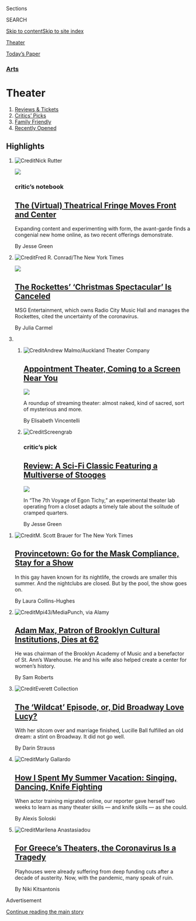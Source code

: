 <div id="app">

<div>

<div class="NYTAppHideMasthead css-zz1s19 e1suatyy0">

<div class="section css-ui9rw0 e1suatyy2">

<div class="css-11hrj97 er09x8g0">

<div class="css-6n7j50">

</div>

<span class="css-1dv1kvn">Sections</span>

<div class="css-10488qs">

<span class="css-1dv1kvn">SEARCH</span>

</div>

[Skip to content](#site-content)[Skip to site
index](#site-index)

</div>

<div id="masthead-section-label" class="css-1fnb9ct eaxe0e00">

[Theater](https://www.nytimes3xbfgragh.onion/section/theater)

</div>

<div class="css-10698na e1huz5gh0">

</div>

</div>

<div id="masthead-bar-one" class="section hasLinks css-15hmgas e1csuq9d3">

<div class="css-uqyvli e1csuq9d0">

</div>

<div class="css-1uqjmks e1csuq9d1">

</div>

<div class="css-9e9ivx">

[](https://myaccount.nytimes3xbfgragh.onion/auth/login?response_type=cookie&client_id=vi)

</div>

<div class="css-1bvtpon e1csuq9d2">

[Today’s
Paper](https://www.nytimes3xbfgragh.onion/section/todayspaper)

</div>

</div>

</div>

</div>

<div data-aria-hidden="false">

<div id="site-content" data-role="main">

<div id="collection-theater" class="section css-15h4p1b e9abtgs0">

<div class="css-1j21atc e1svk9qx1">

<div class="css-fmiefx e1svk9qx2">

<div class="css-1hk7r2m eu54l5x0">

<div id="sponsor-wrapper" class="css-7a1pgi eaca97t0" type="sponsor" hidden="">

<div id="sponsor-slug" class="css-1l4mleb eaca97t1" hidden="">

Supported by

</div>

[Continue reading the main
story](#after-sponsor)

<div id="sponsor" class="ad sponsor-wrapper" style="text-align:left;height:100%;display:block">

</div>

<div id="after-sponsor">

</div>

</div>

</div>

### <span class="css-hue6tr ezz4tcd1">[Arts](arts)</span>

</div>

<div class="css-nfcc9b e1svk9qx3">

<div class="css-vl9dhg e1svk9qx5">

<div class="css-1nrhkj6 e1svk9qx6">

# Theater

<div class="follow-button-placeholder" data-collection-id="">

</div>

</div>

</div>

</div>

</div>

1.  [Reviews & Tickets](/reviews/theater)
2.  [Critics’ Picks](/reviews/theater/critics-pick)
3.  [Family Friendly](/reviews/theater/family-friendly)
4.  [Recently
Opened](/reviews/theater/recently-opened)

<div class="css-4svvz1 ekkqrpp0">

<div id="collection-highlights-container" class="section css-18l1u7x e46isfb1">

<div class="css-gfgt40 ekkqrpp1">

## Highlights

1.  ![<span class="css-1nk1g0h e1oaj3zl2"><span class="css-1dv1kvn">Credit</span>Nick
    Rutter</span>](https://static01.graylady3jvrrxbe.onion/images/2020/08/04/arts/03farmscrounger-notebook-4/merlin_175262493_88d58a34-1b1e-4dd1-87a6-75756ba29c80-videoLarge.jpg)
    
    <div class="css-10wtrbd">
    
    <div class="css-1dqkjed">
    
    [![](https://static01.graylady3jvrrxbe.onion/images/2020/08/04/arts/03farmscrounger-notebook-4/merlin_175262493_88d58a34-1b1e-4dd1-87a6-75756ba29c80-thumbStandard.jpg)](/2020/08/03/theater/virtual-theater.html)
    
    </div>
    
    ### critic’s notebook
    
    ## [The (Virtual) Theatrical Fringe Moves Front and Center](/2020/08/03/theater/virtual-theater.html)
    
    Expanding content and experimenting with form, the avant-garde finds
    a congenial new home online, as two recent offerings
    demonstrate.
    
    <span class="css-me3p27"></span><span class="css-1dydysp e4e4i5l3"></span><span class="css-9voj2j">By
    <span class="css-1baulvz last-byline" itemprop="name">Jesse
    Green</span></span>
    
    </div>

2.  ![<span class="css-1nk1g0h e1oaj3zl2"><span class="css-1dv1kvn">Credit</span>Fred
    R. Conrad/The New York
    Times</span>](https://static01.graylady3jvrrxbe.onion/images/2020/08/04/arts/04rockette-item/merlin_76874830_3b00f865-ac33-4cf4-9547-356840f48aea-videoLarge.jpg)
    
    <div class="css-10wtrbd">
    
    <div class="css-1dqkjed">
    
    [![](https://static01.graylady3jvrrxbe.onion/images/2020/08/04/arts/04rockette-item/04rockette-item-thumbStandard.jpg)](/2020/08/04/theater/radio-city-rockettes-christmas-canceled.html)
    
    </div>
    
    ## [The Rockettes’ ‘Christmas Spectacular’ Is Canceled](/2020/08/04/theater/radio-city-rockettes-christmas-canceled.html)
    
    MSG Entertainment, which owns Radio City Music Hall and manages the
    Rockettes, cited the uncertainty of the
    coronavirus.
    
    <span class="css-me3p27"></span><span class="css-1dydysp e4e4i5l3"></span><span class="css-9voj2j">By
    <span class="css-1baulvz last-byline" itemprop="name">Julia
    Carmel</span></span>
    
    </div>

3.  1.  ![<span class="css-1nk1g0h e1oaj3zl2"><span class="css-1dv1kvn">Credit</span>Andrew
        Malmo/Auckland Theater
        Company</span>](https://static01.graylady3jvrrxbe.onion/images/2020/08/01/arts/31streaming-theater-2/31streaming-theater-2-videoLarge.jpg)
        
        <div class="css-10wtrbd">
        
        ## [Appointment Theater, Coming to a Screen Near You](/2020/07/30/theater/streaming-theater-online.html)
        
        <div class="css-ajkwsy">
        
        [![](https://static01.graylady3jvrrxbe.onion/images/2020/08/01/arts/31streaming-theater-2/31streaming-theater-2-thumbStandard.jpg)](/2020/07/30/theater/streaming-theater-online.html)
        
        </div>
        
        A roundup of streaming theater: almost naked, kind of sacred,
        sort of mysterious and
        more.
        
        <span class="css-me3p27"></span><span class="css-1dydysp e4e4i5l3"></span><span class="css-9voj2j">By
        <span class="css-1baulvz last-byline" itemprop="name">Elisabeth
        Vincentelli</span></span>
        
        </div>
    
    2.  ![<span class="css-1nk1g0h e1oaj3zl2"><span class="css-1dv1kvn">Credit</span>Screengrab</span>](https://static01.graylady3jvrrxbe.onion/images/2020/08/01/arts/31egon-tichy-1/31egon-tichy-1-videoLarge.jpg)
        
        <div class="css-10wtrbd">
        
        ### critic’s pick
        
        ## [Review: A Sci-Fi Classic Featuring a Multiverse of Stooges](/2020/07/31/theater/the-7th-voyage-of-egon-tichy-review.html)
        
        <div class="css-ajkwsy">
        
        [![](https://static01.graylady3jvrrxbe.onion/images/2020/08/01/arts/31egon-tichy-1/merlin_175151520_9b8a98e8-4844-4642-a435-ab9b0f71be1d-thumbStandard.jpg)](/2020/07/31/theater/the-7th-voyage-of-egon-tichy-review.html)
        
        </div>
        
        In “The 7th Voyage of Egon Tichy,” an experimental theater lab
        operating from a closet adapts a timely tale about the solitude
        of cramped
        quarters.
        
        <span class="css-me3p27"></span><span class="css-1dydysp e4e4i5l3"></span><span class="css-9voj2j">By
        <span class="css-1baulvz last-byline" itemprop="name">Jesse
        Green</span></span>
        
        </div>

</div>

<div class="css-1xdhyk6 e46isfb0">

<div class="css-zk12ih ef6si7p0">

1.  ![<span class="css-1hhnwbi e1oaj3zl2"><span class="css-1dv1kvn">Credit</span>M.
    Scott Brauer for The New York
    Times</span>](https://static01.graylady3jvrrxbe.onion/images/2020/08/01/arts/31ptown-7/31ptown-7-videoLarge.jpg)
    
    <div class="css-10wtrbd">
    
    ## [Provincetown: Go for the Mask Compliance, Stay for a Show](/2020/07/31/theater/provincetown-nightlife-coronavirus.html)
    
    In this gay haven known for its nightlife, the crowds are smaller
    this summer. And the nightclubs are closed. But by the pool, the
    show goes
    on.
    
    <span class="css-me3p27"></span><span class="css-1dydysp e4e4i5l3"></span><span class="css-9voj2j">By
    <span class="css-1baulvz last-byline" itemprop="name">Laura
    Collins-Hughes</span></span>
    
    </div>

2.  ![<span class="css-1hhnwbi e1oaj3zl2"><span class="css-1dv1kvn">Credit</span>Mpi43/MediaPunch,
    via
    Alamy</span>](https://static01.graylady3jvrrxbe.onion/images/2020/08/04/obituaries/03Max1/03Max1-videoLarge.jpg)
    
    <div class="css-10wtrbd">
    
    ## [Adam Max, Patron of Brooklyn Cultural Institutions, Dies at 62](/2020/08/03/arts/adam-max-patron-of-brooklyn-cultural-institutions-dies-at-62.html)
    
    He was chairman of the Brooklyn Academy of Music and a benefactor of
    St. Ann’s Warehouse. He and his wife also helped create a center for
    women’s
    history.
    
    <span class="css-me3p27"></span><span class="css-1dydysp e4e4i5l3"></span><span class="css-9voj2j">By
    <span class="css-1baulvz last-byline" itemprop="name">Sam
    Roberts</span></span>
    
    </div>

3.  ![<span class="css-1hhnwbi e1oaj3zl2"><span class="css-1dv1kvn">Credit</span>Everett
    Collection</span>](https://static01.graylady3jvrrxbe.onion/images/2020/08/02/arts/02wildcat-1/02wildcat-1-videoLarge.jpg)
    
    <div class="css-10wtrbd">
    
    ## [The ‘Wildcat’ Episode, or, Did Broadway Love Lucy?](/2020/07/31/theater/lucille-ball-wildcat.html)
    
    With her sitcom over and marriage finished, Lucille Ball fulfilled
    an old dream: a stint on Broadway. It did not go
    well.
    
    <span class="css-me3p27"></span><span class="css-1dydysp e4e4i5l3"></span><span class="css-9voj2j">By
    <span class="css-1baulvz last-byline" itemprop="name">Darin
    Strauss</span></span>
    
    </div>

4.  ![<span class="css-1hhnwbi e1oaj3zl2"><span class="css-1dv1kvn">Credit</span>Marly
    Gallardo</span>](https://static01.graylady3jvrrxbe.onion/images/2020/07/31/arts/31Theater-Skils-Illo/31Theater-Skils-Illo-videoLarge.jpg)
    
    <div class="css-10wtrbd">
    
    ## [How I Spent My Summer Vacation: Singing, Dancing, Knife Fighting](/2020/07/30/theater/theater-classes-at-home.html)
    
    When actor training migrated online, our reporter gave herself two
    weeks to learn as many theater skills — and knife skills — as she
    could.
    
    <span class="css-me3p27"></span><span class="css-1dydysp e4e4i5l3"></span><span class="css-9voj2j">By
    <span class="css-1baulvz last-byline" itemprop="name">Alexis
    Soloski</span></span>
    
    </div>

5.  ![<span class="css-1hhnwbi e1oaj3zl2"><span class="css-1dv1kvn">Credit</span>Marilena
    Anastasiadou</span>](https://static01.graylady3jvrrxbe.onion/images/2020/07/29/arts/29greek-theate7/29greek-theate7-videoLarge-v2.jpg)
    
    <div class="css-10wtrbd">
    
    ## [For Greece’s Theaters, the Coronavirus Is a Tragedy](/2020/07/30/theater/greece-theater-austerity-coronavirus.html)
    
    Playhouses were already suffering from deep funding cuts after a
    decade of austerity. Now, with the pandemic, many speak of
    ruin.
    
    <span class="css-me3p27"></span><span class="css-1dydysp e4e4i5l3"></span><span class="css-9voj2j">By
    <span class="css-1baulvz last-byline" itemprop="name">Niki
    Kitsantonis</span></span>
    
    </div>

</div>

</div>

</div>

<div id="mid1-wrapper" class="css-1mn4oms eaca97t0" type="rank">

<div id="mid1-slug" class="css-1tag3rd eaca97t1">

Advertisement

</div>

[Continue reading the main
story](#after-mid1)

<div id="mid1" class="ad mid1-wrapper" style="text-align:center;height:100%;display:block">

</div>

<div id="after-mid1">

</div>

</div>

</div>

<div class="css-185go5a e1o5byef0">

<div class="css-15cbhtu">

  - [Latest](#stream-panel)
  - <span class="css-6n7j50">Search</span>
    <div class="control">
    <div class="label-container css-1dv1kvn">
    Search
    </div>
    <div class="css-wm4t3d">
    **<span id="clear-search-input" class="css-1dv1kvn">Clear this text
    input</span>
    </div>
    </div>
    <span class="css-1iovbfw"></span>

<div id="stream-panel" class="section css-8msx5b e1jz0cab1">

<div class="css-13mho3u">

1.  
    
    <div class="css-1cp3ece">
    
    <div class="css-1l4spti">
    
    [](/2020/07/30/theater/the-first-equity-authorized-indoor-theater-is-moving-outdoors.html)
    
    <div class="css-79elbk">
    
    ![](https://static01.graylady3jvrrxbe.onion/images/2020/08/01/arts/30berkshires-1/30berkshires-1-thumbWide.jpg?quality=75&auto=webp&disable=upscale)
    
    </div>
    
    ## The First Equity-Authorized Indoor Theater Is Moving Outdoors
    
    A Barrington Stage Company production won the blessing of the
    actors’ union, but was unable to get permission from Massachusetts
    state officials.
    
    <div class="css-1nqbnmb ea5icrr0">
    
    By <span class="css-1n7hynb">Michael
    Paulson</span>
    
    </div>
    
    </div>
    
    <div class="css-1lc2l26 e1xfvim33">
    
    </div>
    
    </div>

2.  
    
    <div class="css-1cp3ece">
    
    <div class="css-1l4spti">
    
    [](/2020/07/30/arts/things-to-do-weekend-coronavirus.html)
    
    <div class="css-79elbk">
    
    ![](https://static01.graylady3jvrrxbe.onion/images/2020/07/30/arts/30wkd-arts-roundup-pop/30wkd-arts-roundup-pop-thumbWide-v3.jpg?quality=75&auto=webp&disable=upscale)
    
    </div>
    
    ### <span class="css-m70j1g">Weekend Roundup</span>
    
    ## 7 Things to Do This Weekend
    
    How can you get your cultural fix when many arts institutions remain
    closed? Our writers offer suggestions for what to listen to and
    watch.
    
    <div class="css-1nqbnmb ea5icrr0">
    
    </div>
    
    </div>
    
    <div class="css-1lc2l26 e1xfvim33">
    
    </div>
    
    </div>

3.  
    
    <div class="css-1cp3ece">
    
    <div class="css-1l4spti">
    
    [](/2020/07/30/theater/patsy-ferran-michelle-terry-lucian-msamati.html)
    
    <div class="css-79elbk">
    
    ![](https://static01.graylady3jvrrxbe.onion/images/2020/07/30/arts/30londontheater1/merlin_175043616_18a2d694-efbd-4628-a6ec-f5b4a0b01764-thumbWide.jpg?quality=75&auto=webp&disable=upscale)
    
    </div>
    
    ### <span class="css-m70j1g">Critic’s Notebook</span>
    
    ## Looking Back, Watching Stars as They Rise in Britain
    
    Streamed productions from the archive of the Royal Shakespeare
    Company show the development of some top-rank British performers.
    
    <div class="css-1nqbnmb ea5icrr0">
    
    By <span class="css-1n7hynb">Matt
    Wolf</span>
    
    </div>
    
    </div>
    
    <div class="css-1lc2l26 e1xfvim33">
    
    </div>
    
    </div>

4.  
    
    <div class="css-1cp3ece">
    
    <div class="css-1l4spti">
    
    [](/2020/07/28/arts/alan-menken-egot.html)
    
    <div class="css-79elbk">
    
    ![](https://static01.graylady3jvrrxbe.onion/images/2020/07/28/multimedia/28xp-menken1/28xp-menken1-thumbWide.jpg?quality=75&auto=webp&disable=upscale)
    
    </div>
    
    ## With Daytime Emmy, Alan Menken Joins the Elite EGOT Club
    
    Mr. Menken, the decorated songwriter and composer behind “Beauty and
    the Beast” and “The Little Mermaid,” completed his EGOT
    qualifications with his work on a Disney Channel series.
    
    <div class="css-1nqbnmb ea5icrr0">
    
    By <span class="css-1n7hynb">Aimee
    Ortiz</span>
    
    </div>
    
    </div>
    
    <div class="css-1lc2l26 e1xfvim33">
    
    </div>
    
    </div>

5.  
    
    <div class="css-1cp3ece">
    
    <div class="css-1l4spti">
    
    [](/2020/07/27/theater/true-history-julia-pastrana-review.html)
    
    <div class="css-79elbk">
    
    ![](https://static01.graylady3jvrrxbe.onion/images/2020/07/28/arts/27julia-pastrana-1/27julia-pastrana-1-thumbWide.jpg?quality=75&auto=webp&disable=upscale)
    
    </div>
    
    ## Review: Listening in the Dark to a Cruel Tale of ‘True History’
    
    Shaun Prendergast’s play, written to be performed in darkness, asks
    audiences to imagine what the “ugliest woman in the world” looks
    like.
    
    <div class="css-1nqbnmb ea5icrr0">
    
    By <span class="css-1n7hynb">Laura
    Collins-Hughes</span>
    
    </div>
    
    </div>
    
    <div class="css-1lc2l26 e1xfvim33">
    
    </div>
    
    </div>

6.  
    
    <div class="css-1cp3ece">
    
    <div class="css-1l4spti">
    
    [](/2020/07/26/theater/in-these-uncertain-times-review.html)
    
    <div class="css-79elbk">
    
    ![](https://static01.graylady3jvrrxbe.onion/images/2020/07/26/arts/26uncertain/26uncertain-thumbWide.jpg?quality=75&auto=webp&disable=upscale)
    
    </div>
    
    ## ‘In These Uncertain Times’ Review: Love, Loss and Zoom
    
    Source Material presents a postmodern approach to talking about
    grief and isolation in quarantine.
    
    <div class="css-1nqbnmb ea5icrr0">
    
    By <span class="css-1n7hynb">Maya
    Phillips</span>
    
    </div>
    
    </div>
    
    <div class="css-1lc2l26 e1xfvim33">
    
    </div>
    
    </div>

7.  
    
    <div class="css-1cp3ece">
    
    <div class="css-1l4spti">
    
    [](/2020/07/26/theater/the-persians-review-aeschylus.html)
    
    <div class="css-79elbk">
    
    ![](https://static01.graylady3jvrrxbe.onion/images/2020/07/27/arts/26the-persians/26the-persians-thumbWide.jpg?quality=75&auto=webp&disable=upscale)
    
    </div>
    
    ### <span class="css-m70j1g">Critic’s Pick</span>
    
    ## ‘The Persians’ Review: Aeschylus’s Ancient Portrait of Defeat
    
    This staging by the National Theater of Greece was broadcast live on
    Saturday from the amphitheater of Epidaurus.
    
    <div class="css-1nqbnmb ea5icrr0">
    
    By <span class="css-1n7hynb">Elisabeth
    Vincentelli</span>
    
    </div>
    
    </div>
    
    <div class="css-1lc2l26 e1xfvim33">
    
    </div>
    
    </div>

8.  
    
    <div class="css-1cp3ece">
    
    <div class="css-1l4spti">
    
    [](/2020/07/23/theater/west-end-london-virus.html)
    
    <div class="css-79elbk">
    
    ![](https://static01.graylady3jvrrxbe.onion/images/2020/07/25/arts/23westend-return11/merlin_174869232_467357d1-f363-46b7-a6b9-374d8015d03e-thumbWide.jpg?quality=75&auto=webp&disable=upscale)
    
    </div>
    
    ## London’s West End Comes Out of Lockdown. For an Afternoon.
    
    On Thursday, 640 theatergoers attended the first West End
    performance since March. But some producers say further shows are
    unlikely until social distancing ends.
    
    <div class="css-1nqbnmb ea5icrr0">
    
    By <span class="css-1n7hynb">Alex
    Marshall</span>
    
    </div>
    
    </div>
    
    <div class="css-1lc2l26 e1xfvim33">
    
    </div>
    
    </div>

9.  
    
    <div class="css-1cp3ece">
    
    <div class="css-1l4spti">
    
    [](/2020/07/23/arts/things-to-do-weekend-coronavirus.html)
    
    <div class="css-79elbk">
    
    ![](https://static01.graylady3jvrrxbe.onion/images/2020/07/23/arts/23wkd-arts-roundup-art/23wkd-arts-roundup-art-thumbWide.jpg?quality=75&auto=webp&disable=upscale)
    
    </div>
    
    ### <span class="css-m70j1g">Weekend Arts Roundup</span>
    
    ## 8 Things to Do This Weekend
    
    How can you get your cultural fix when many arts institutions remain
    closed? Our writers offer suggestions for what to listen to, read
    and
    watch.
    
    <div class="css-1nqbnmb ea5icrr0">
    
    </div>
    
    </div>
    
    <div class="css-1lc2l26 e1xfvim33">
    
    </div>
    
    </div>

10. 
    
    <div class="css-1cp3ece">
    
    <div class="css-1l4spti">
    
    [](/2020/07/23/theater/finish-the-fight-suffrage-centennial-performance.html)
    
    <div class="css-79elbk">
    
    ![](https://static01.graylady3jvrrxbe.onion/images/2020/07/22/multimedia/22suffrage-theater-03/22suffrage-theater-03-thumbWide.jpg?quality=75&auto=webp&disable=upscale)
    
    </div>
    
    ## ‘Finish the Fight’: A Special Digital Theater Performance Celebrates 100 Years of Women’s Right to Vote
    
    Join The New York Times for an original play from some of the
    brightest young voices working today.
    
    <div class="css-1nqbnmb ea5icrr0">
    
    By <span class="css-1n7hynb">The New York Times</span>
    
    </div>
    
    </div>
    
    <div class="css-1lc2l26 e1xfvim33">
    
    </div>
    
    </div>

<div class="css-13mho3u">

<div class="css-1t62hi8">

<div class="css-1stvaey">

Show
More

<div>

<div style="border:0;clip:rect(0 0 0 0);height:1px;margin:-1px;overflow:hidden;white-space:nowrap;padding:0;width:1px;position:absolute" data-role="log" data-aria-live="assertive">

</div>

<div style="border:0;clip:rect(0 0 0 0);height:1px;margin:-1px;overflow:hidden;white-space:nowrap;padding:0;width:1px;position:absolute" data-role="log" data-aria-live="assertive">

</div>

<div style="border:0;clip:rect(0 0 0 0);height:1px;margin:-1px;overflow:hidden;white-space:nowrap;padding:0;width:1px;position:absolute" data-role="log" data-aria-live="polite">

</div>

<div style="border:0;clip:rect(0 0 0 0);height:1px;margin:-1px;overflow:hidden;white-space:nowrap;padding:0;width:1px;position:absolute" data-role="log" data-aria-live="polite">

</div>

</div>

</div>

</div>

</div>

</div>

<div class="css-g6hk37 supplemental">

<div id="mid2-wrapper" class="css-10wkyv7 eaca97t0" type="lede">

<div id="mid2-slug" class="css-1tag3rd eaca97t1">

Advertisement

</div>

[Continue reading the main
story](#after-mid2)

<div id="mid2" class="ad mid2-wrapper" style="text-align:center;height:100%;display:block;min-height:250px">

</div>

<div id="after-mid2">

</div>

</div>

## Follow Us

<div class="module-body">

  - [**<span data-aria-hidden="true">@hellerNYT</span><span class="css-1dv1kvn">twitter
    page for
    @hellerNYT</span>](https://twitter.com/hellerNYT)
  - [**<span data-aria-hidden="true">@MichaelPaulson</span><span class="css-1dv1kvn">twitter
    page for
    @MichaelPaulson</span>](https://twitter.com/MichaelPaulson)
  - [**<span data-aria-hidden="true">nytimestheater</span><span class="css-1dv1kvn">facebook
    page for
    nytimestheater</span>](https://www.facebookcorewwwi.onion/nytimestheater)
  - [**<span data-aria-hidden="true">@nytimestheater</span><span class="css-1dv1kvn">twitter
    page for
    @nytimestheater</span>](https://twitter.com/nytimestheater)
  - [**<span data-aria-hidden="true">@nytimesarts</span><span class="css-1dv1kvn">twitter
    page for @nytimesarts</span>](https://twitter.com/nytimesarts)

</div>

<div id="mktg-wrapper" class="css-oxle51 eaca97t0" type="mktg">

<div id="mktg-slug" class="css-1tag3rd eaca97t1">

Advertisement

</div>

[Continue reading the main
story](#after-mktg)

<div id="mktg" class="ad mktg-wrapper" style="text-align:center;height:100%;display:block">

</div>

<div id="after-mktg">

</div>

</div>

## Sign Up for the Theater Update Newsletter

<div class="css-hftqp3">

Stay on top of the top-grossing Broadway shows, recent reviews, Critics’
Picks and more.

</div>

[SIGN UP](/newsletters/signup/CU)

</div>

</div>

</div>

</div>

</div>

</div>

## Site Index

<div>

</div>

## Site Information Navigation

  - [© <span>2020</span> <span>The New York Times
    Company</span>](https://help.nytimes3xbfgragh.onion/hc/en-us/articles/115014792127-Copyright-notice)

<!-- end list -->

  - [NYTCo](https://www.nytco.com/)
  - [Contact
    Us](https://help.nytimes3xbfgragh.onion/hc/en-us/articles/115015385887-Contact-Us)
  - [Work with us](https://www.nytco.com/careers/)
  - [Advertise](https://nytmediakit.com/)
  - [T Brand Studio](http://www.tbrandstudio.com/)
  - [Your Ad
    Choices](https://www.nytimes3xbfgragh.onion/privacy/cookie-policy#how-do-i-manage-trackers)
  - [Privacy](https://www.nytimes3xbfgragh.onion/privacy)
  - [Terms of
    Service](https://help.nytimes3xbfgragh.onion/hc/en-us/articles/115014893428-Terms-of-service)
  - [Terms of
    Sale](https://help.nytimes3xbfgragh.onion/hc/en-us/articles/115014893968-Terms-of-sale)
  - [Site
    Map](https://spiderbites.nytimes3xbfgragh.onion)
  - [Help](https://help.nytimes3xbfgragh.onion/hc/en-us)
  - [Subscriptions](https://www.nytimes3xbfgragh.onion/subscription?campaignId=37WXW)

</div>

</div>
